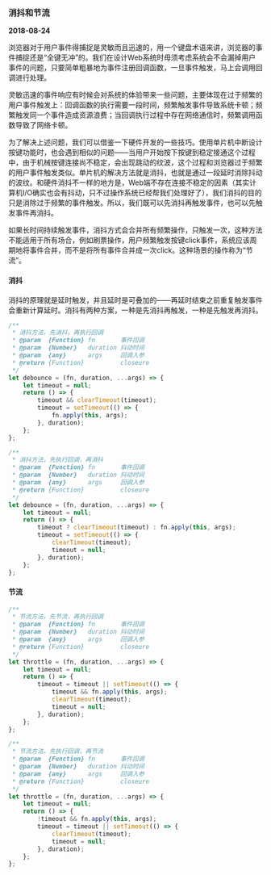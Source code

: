 ### 消抖和节流

**2018-08-24**

浏览器对于用户事件得捕捉是灵敏而且迅速的，用一个键盘术语来讲，浏览器的事件捕捉还是“全键无冲”的。我们在设计Web系统时毋须考虑系统会不会漏掉用户事件的问题，只要简单粗暴地为事件注册回调函数，一旦事件触发，马上会调用回调进行处理。

灵敏迅速的事件响应有时候会对系统的体验带来一些问题，主要体现在过于频繁的用户事件触发上：回调函数的执行需要一段时间，频繁触发事件导致系统卡顿；频繁触发同一个事件造成资源浪费；当回调执行过程中存在网络通信时，频繁调用函数导致了网络卡顿。

为了解决上述问题，我们可以借鉴一下硬件开发的一些技巧。使用单片机中断设计按键功能时，也会遇到相似的问题——当用户开始按下按键到稳定接通这个过程中，由于机械按键连接尚不稳定，会出现跳动的纹波，这个过程和浏览器过于频繁的用户事件触发类似。单片机的解决方法就是消抖，也就是通过一段延时消除抖动的波纹。和硬件消抖不一样的地方是，Web端不存在连接不稳定的因素（其实计算机I/O确实也会有抖动，只不过操作系统已经帮我们处理好了），我们消抖的目的只是消除过于频繁的事件触发。所以，我们既可以先消抖再触发事件，也可以先触发事件再消抖。

如果长时间持续触发事件，消抖方式会合并所有频繁操作，只触发一次，这种方法不能适用于所有场合，例如刷票操作，用户频繁触发按键click事件，系统应该周期地将事件合并，而不是将所有事件合并成一次click。这种场景的操作称为“节流”。

#### 消抖

消抖的原理就是延时触发，并且延时是可叠加的——再延时结束之前重复触发事件会重新计算延时。消抖有两种方案，一种是先消抖再触发，一种是先触发再消抖。

```js
/**
 * 消抖方法，先消抖，再执行回调
 * @param  {Function} fn       事件回调
 * @param  {Number}   duration 抖动时间
 * @param  {any}      args     回调入参
 * @return {Function}          closeure
 */
let debounce = (fn, duration, ...args) => {
    let timeout = null;
    return () => {
        timeout && clearTimeout(timeout);
        timeout = setTimeout(() => {
            fn.apply(this, args);
        }, duration);
    };
};
```

```js
/**
 * 消抖方法，先执行回调，再消抖
 * @param  {Function} fn       事件回调
 * @param  {Number}   duration 抖动时间
 * @param  {any}      args     回调入参
 * @return {Function}          closeure
 */
let debounce = (fn, duration, ...args) => {
    let timeout = null;
    return () => {
        timeout ? clearTimeout(timeout) : fn.apply(this, args);
        timeout = setTimeout(() => {
            clearTimeout(timeout);
            timeout = null;
        }, duration);
    };
};
```

#### 节流

```js
/**
 * 节流方法，先节流，再执行回调
 * @param  {Function} fn       事件回调
 * @param  {Number}   duration 抖动时间
 * @param  {any}      args     回调入参
 * @return {Function}          closeure
 */
let throttle = (fn, duration, ...args) => {
    let timeout = null;
    return () => {
        timeout = timeout || setTimeout(() => {
            timeout && fn.apply(this, args);
            clearTimeout(timeout);
            timeout = null;
        }, duration);
    };
};
```

```js
/**
 * 节流方法，先执行回调，再节流
 * @param  {Function} fn       事件回调
 * @param  {Number}   duration 抖动时间
 * @param  {any}      args     回调入参
 * @return {Function}          closeure
 */
let throttle = (fn, duration, ...args) => {
    let timeout = null;
    return () => {
        !timeout && fn.apply(this, args);
        timeout = timeout || setTimeout(() => {
            clearTimeout(timeout);
            timeout = null;
        }, duration);
    };
};
```
